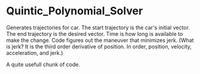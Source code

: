 # Quintic_Polynomial_Solver
Generates trajectories for car. The start trajectory is the car's initial vector. The end trajectory is the desired
vector. Time is how long is available to make the change. Code figures out the maneuver that minimizes jerk. (What is jerk? It is the third order derivative of position. In order, position, velocity, acceleration, and jerk.)

A quite usefull chunk of code.
